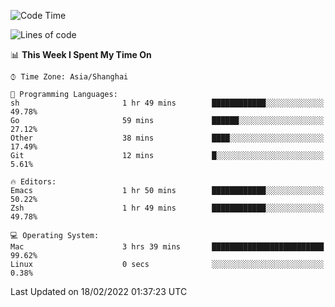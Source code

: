 <!--START_SECTION:waka-->
![Code Time](http://img.shields.io/badge/Code%20Time-616%20hrs%2025%20mins-blue)

![Lines of code](https://img.shields.io/badge/From%20Hello%20World%20I%27ve%20Written-22%20Thousand%20lines%20of%20code-blue)

📊 **This Week I Spent My Time On** 

```text
⌚︎ Time Zone: Asia/Shanghai

💬 Programming Languages: 
sh                       1 hr 49 mins        ████████████░░░░░░░░░░░░░   49.78% 
Go                       59 mins             ██████░░░░░░░░░░░░░░░░░░░   27.12% 
Other                    38 mins             ████░░░░░░░░░░░░░░░░░░░░░   17.49% 
Git                      12 mins             █░░░░░░░░░░░░░░░░░░░░░░░░   5.61%

🔥 Editors: 
Emacs                    1 hr 50 mins        ████████████░░░░░░░░░░░░░   50.22% 
Zsh                      1 hr 49 mins        ████████████░░░░░░░░░░░░░   49.78%

💻 Operating System: 
Mac                      3 hrs 39 mins       █████████████████████████   99.62% 
Linux                    0 secs              ░░░░░░░░░░░░░░░░░░░░░░░░░   0.38%

```


 Last Updated on 18/02/2022 01:37:23 UTC
<!--END_SECTION:waka-->
